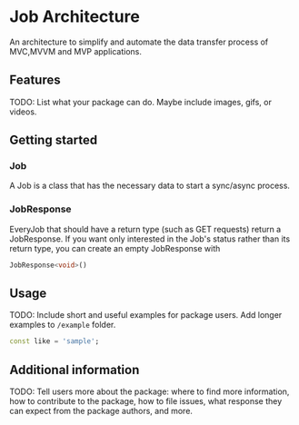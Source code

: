 <!-- 
This README describes the package. If you publish this package to pub.dev,
this README's contents appear on the landing page for your package.

For information about how to write a good package README, see the guide for
[writing package pages](https://dart.dev/guides/libraries/writing-package-pages). 

For general information about developing packages, see the Dart guide for
[creating packages](https://dart.dev/guides/libraries/create-library-packages)
and the Flutter guide for
[developing packages and plugins](https://flutt
er.dev/developing-packages). 
-->

# Job Architecture
An architecture to simplify and automate the data transfer process of MVC,MVVM and MVP applications.

## Features

TODO: List what your package can do. Maybe include images, gifs, or videos.

## Getting started

### Job
  A Job is a class that has the necessary data to start a sync/async process.
### JobResponse
  EveryJob that should have a return type (such as GET requests) return a JobResponse. If you want only interested in the Job's status rather than its return type, you   can create an empty JobResponse with 
  ```dart
  JobResponse<void>()
  ```
## Usage

TODO: Include short and useful examples for package users. Add longer examples
to `/example` folder. 

```dart
const like = 'sample';
```

## Additional information

TODO: Tell users more about the package: where to find more information, how to 
contribute to the package, how to file issues, what response they can expect 
from the package authors, and more.
